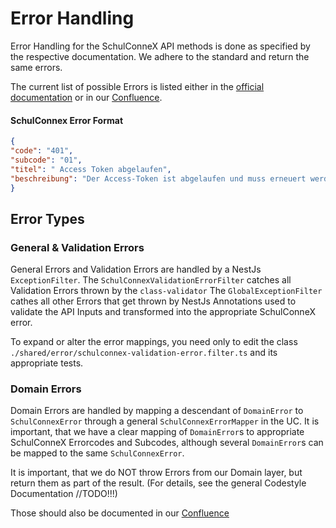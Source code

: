 # Error Handling

Error Handling for the SchulConneX API methods is done as specified by the respective documentation. We adhere to the
standard and return the same errors.

The current list of possible Errors is listed either in the [official documentation](https://github.com/SchulConneX/v1)
or in our [Confluence](https://docs.dbildungscloud.de/x/sIbbE).

#### SchulConnex Error Format
```json
{
"code": "401",
"subcode": "01",
"titel": " Access Token abgelaufen",
"beschreibung": "Der Access-Token ist abgelaufen und muss erneuert werden."
}
```

## Error Types

### General & Validation Errors

General Errors and Validation Errors are handled by a NestJs `ExceptionFilter`.
The `SchulConnexValidationErrorFilter` catches all Validation Errors thrown by the `class-validator`
The `GlobalExceptionFilter` cathes all other Errors that get thrown by NestJs
Annotations used to validate the API Inputs and transformed into the appropriate SchulConneX error.

To expand or alter the error mappings, you need only to edit the class
`./shared/error/schulconnex-validation-error.filter.ts` and its appropriate tests.

### Domain Errors

Domain Errors are handled by mapping a descendant of `DomainError` to `SchulConnexError`
through a general `SchulConnexErrorMapper` in the UC. It is important, that we have a clear
mapping of `DomainError`s to appropriate SchulConneX Errorcodes and Subcodes, although several
`DomainError`s can be mapped to the same `SchulConnexError`.

It is important, that we do NOT throw Errors from our Domain layer, but return them as part of the result.
(For details, see the general Codestyle Documentation //TODO!!!)

Those should also be documented in our [Confluence](https://docs.dbildungscloud.de/x/sIbbE)

